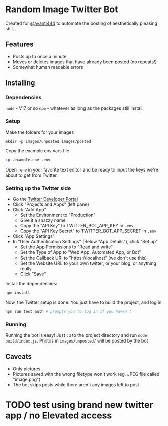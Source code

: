 
# Random Image Twitter Bot

Created for [@avanti444](https://twitter.com/avanti444) to automate the posting of aesthetically pleasing shit. 

## Features
 - Posts up to once a minute
 - Moves or deletes images that have already been posted (no repeats!)
 - Somewhat human readable errors

## Installing

### Dependencies
`node` - V17 or so
`npm` - whatever as long as the packages still install

### Setup
Make the folders for your images
```
mkdir -p images/unposted images/posted
```

Copy the example env vars file
```sh
cp .example.env .env
```
Open `.env` in your favorite text editor and be ready to input the keys we're about to get from Twitter.

### Setting up the Twitter side
 - Go the [Twitter Developer Portal](https://developer.twitter.com/en/portal/dashboard)
 - Click "Projects and Apps" (left pane)
 - Click "Add App"
    - Set the Environment to "Production"
    - Give it a snazzy name
    - Copy the "API Key" to TWITTER_BOT_APP_KEY in `.env`
    - Copy the "API Key Secret" to TWITTER_BOT_APP_SECRET in `.env`
 - Click "App Settings"
 - In "User Authentication Settings" (Below "App Details"), click "Set up"
    - Set the App Permissions to "Read and write"
    - Set the Type of App to "Web App, Automated App, or Bot"
    - Set the Callback URI to "https://localhost" (we don't use this)
    - Set the Website URL to your own twitter, or your blog, or anything really
    - Click "Save"

Install the dependencies:
```bash
npm install
```

Now, the Twitter setup is done. You just have to build the project, and log in.
```bash
npm run test auth # prompts you to log in if you haven't
```

### Running
Running the bot is easy! Just `cd` to the project directory and run `node build/index.js`. Photos in `images/unposted/` will be posted by the bot

## Caveats
 - Only pictures
 - Pictures saved with the wrong filetype won't work (eg, JPEG file called "image.png")
 - The bot skips posts while there aren't any images left to post

# TODO test using brand new twitter app / no Elevated access
